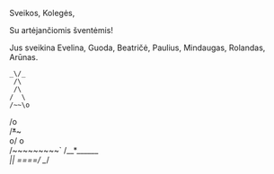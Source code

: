 Sveikos, Kolegės,

   Su artėjančiomis šventėmis!

   Jus sveikina Evelina, Guoda, Beatričė, Paulius, Mindaugas, Rolandas, Arūnas.

 

    _\/_
     /\
     /\
    /  \
    /~~\o
   /o   \
  /~~*~~~\
 o/    o \
 /~~~~~~~~\~`
/__*_______\
     ||
   \====/
    \__/
